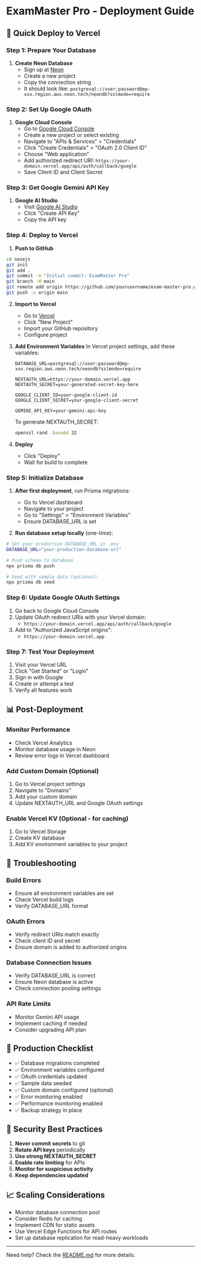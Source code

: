 # ExamMaster Pro - Deployment Guide

## 🚀 Quick Deploy to Vercel

### Step 1: Prepare Your Database

1. **Create Neon Database**
   - Sign up at [Neon](https://neon.tech)
   - Create a new project
   - Copy the connection string
   - It should look like: `postgresql://user:password@ep-xxx.region.aws.neon.tech/neondb?sslmode=require`

### Step 2: Set Up Google OAuth

1. **Google Cloud Console**
   - Go to [Google Cloud Console](https://console.cloud.google.com)
   - Create a new project or select existing
   - Navigate to "APIs & Services" > "Credentials"
   - Click "Create Credentials" > "OAuth 2.0 Client ID"
   - Choose "Web application"
   - Add authorized redirect URI: `https://your-domain.vercel.app/api/auth/callback/google`
   - Save Client ID and Client Secret

### Step 3: Get Google Gemini API Key

1. **Google AI Studio**
   - Visit [Google AI Studio](https://makersuite.google.com/app/apikey)
   - Click "Create API Key"
   - Copy the API key

### Step 4: Deploy to Vercel

1. **Push to GitHub**
```bash
cd nosejs
git init
git add .
git commit -m "Initial commit: ExamMaster Pro"
git branch -M main
git remote add origin https://github.com/yourusername/exam-master-pro.git
git push -u origin main
```

2. **Import to Vercel**
   - Go to [Vercel](https://vercel.com)
   - Click "New Project"
   - Import your GitHub repository
   - Configure project

3. **Add Environment Variables**
   In Vercel project settings, add these variables:
   
   ```
   DATABASE_URL=postgresql://user:password@ep-xxx.region.aws.neon.tech/neondb?sslmode=require
   
   NEXTAUTH_URL=https://your-domain.vercel.app
   NEXTAUTH_SECRET=your-generated-secret-key-here
   
   GOOGLE_CLIENT_ID=your-google-client-id
   GOOGLE_CLIENT_SECRET=your-google-client-secret
   
   GEMINI_API_KEY=your-gemini-api-key
   ```

   To generate NEXTAUTH_SECRET:
   ```bash
   openssl rand -base64 32
   ```

4. **Deploy**
   - Click "Deploy"
   - Wait for build to complete

### Step 5: Initialize Database

1. **After first deployment**, run Prisma migrations:
   - Go to Vercel dashboard
   - Navigate to your project
   - Go to "Settings" > "Environment Variables"
   - Ensure DATABASE_URL is set
   
2. **Run database setup locally** (one-time):
```bash
# Set your production DATABASE_URL in .env
DATABASE_URL="your-production-database-url"

# Push schema to database
npx prisma db push

# Seed with sample data (optional)
npx prisma db seed
```

### Step 6: Update Google OAuth Settings

1. Go back to Google Cloud Console
2. Update OAuth redirect URIs with your Vercel domain:
   - `https://your-domain.vercel.app/api/auth/callback/google`
3. Add to "Authorized JavaScript origins":
   - `https://your-domain.vercel.app`

### Step 7: Test Your Deployment

1. Visit your Vercel URL
2. Click "Get Started" or "Login"
3. Sign in with Google
4. Create or attempt a test
5. Verify all features work

## 📊 Post-Deployment

### Monitor Performance
- Check Vercel Analytics
- Monitor database usage in Neon
- Review error logs in Vercel dashboard

### Add Custom Domain (Optional)
1. Go to Vercel project settings
2. Navigate to "Domains"
3. Add your custom domain
4. Update NEXTAUTH_URL and Google OAuth settings

### Enable Vercel KV (Optional - for caching)
1. Go to Vercel Storage
2. Create KV database
3. Add KV environment variables to your project

## 🔧 Troubleshooting

### Build Errors
- Ensure all environment variables are set
- Check Vercel build logs
- Verify DATABASE_URL format

### OAuth Errors
- Verify redirect URIs match exactly
- Check client ID and secret
- Ensure domain is added to authorized origins

### Database Connection Issues
- Verify DATABASE_URL is correct
- Ensure Neon database is active
- Check connection pooling settings

### API Rate Limits
- Monitor Gemini API usage
- Implement caching if needed
- Consider upgrading API plan

## 🎯 Production Checklist

- ✅ Database migrations completed
- ✅ Environment variables configured
- ✅ OAuth credentials updated
- ✅ Sample data seeded
- ✅ Custom domain configured (optional)
- ✅ Error monitoring enabled
- ✅ Performance monitoring enabled
- ✅ Backup strategy in place

## 🔐 Security Best Practices

1. **Never commit secrets** to git
2. **Rotate API keys** periodically
3. **Use strong NEXTAUTH_SECRET**
4. **Enable rate limiting** for APIs
5. **Monitor for suspicious activity**
6. **Keep dependencies updated**

## 📈 Scaling Considerations

- Monitor database connection pool
- Consider Redis for caching
- Implement CDN for static assets
- Use Vercel Edge Functions for API routes
- Set up database replication for read-heavy workloads

---

Need help? Check the [README.md](README.md) for more details.
